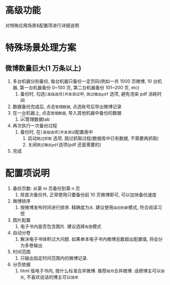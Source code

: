 # 高级功能

对特殊应用场景&配置项进行详细说明

# 特殊场景处理方案

## 微博数量巨大(1 万条以上)

1.  多台机器分别备份, 每台机器只备份一定页码(例如一共 1000 页微博, 10 台机器, 第一台机器备份 0~100 页, 第二台机器备份 101~200 页, etc)
    1.  备份时, 勾选`[高级选项]开发调试`中, `跳过输出pdf` 选项, 避免渲染 pdf 消耗时间
2.  数据备份完成后, 点击`管理数据`, 点选账号后导出微博记录
3.  在一台机器上, 点击`管理数据`, 导入其他机器中备份的数据
    1.  ![管理数据tab](https://cdn.jsdelivr.net/gh/YaoZeyuan/stablog@master/./doc/img/管理数据tab.png)
4.  再次执行一次备份过程
    1.  备份时, 在`[高级选项]开发调试`配置表中
        1.  启动`跳过抓取` 选项, 跳过抓取过程(数据库中已有数据, 不需要再抓取)
        2.  关闭`跳过输出pdf`选项(pdf 还是需要的)
5.  完成

# 配置项说明

1.  备份页数: 从第 m 页备份到第 n 页
    1.  除首次备份外, 正常使用只要备份前 10 页微博即可, 可以加快备份速度
2.  微博排序
    1.  按微博发布时间进行排序. 精确度为`天`. 建议使用`由旧到新`模式, 符合阅读习惯
3.  图片配置
    1.  电子书内是否包含图片. 建议选择`有图`模式
4.  自动分卷
    1.  解决电子书体积过大问题. 如果单本电子书内微博总数超出配置值, 将会分为多卷输出
5.  时间范围
    1.  只输出指定时间范围内的微博记录.
6.  分页依据
    1.  html 版电子书内, 按什么标准合并微博. 推荐`按月`合并微博. 话痨博主可以`按天`, 不喜欢说话的博主可以`按年`
